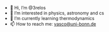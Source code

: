 - 👋 Hi, I’m @3relos
- 👀 I’m interested in physics, astronomy and cs
- 🌱 I’m currently learning thermodynamics
- 📫 How to reach me: vasco@uni-bonn.de

<!---
3relos/3relos is a ✨ special ✨ repository because its `README.md` (this file) appears on your GitHub profile.
You can click the Preview link to take a look at your changes.
--->
